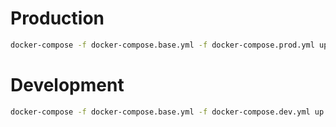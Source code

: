 
# Production

```sh
docker-compose -f docker-compose.base.yml -f docker-compose.prod.yml up --build
```

# Development

```sh
docker-compose -f docker-compose.base.yml -f docker-compose.dev.yml up --build
```
